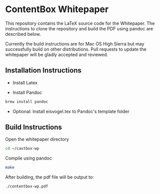 # ContentBox Whitepaper

This repository contains the LaTeX source code for the Whitepaper. The instructions to clone the repository and build the PDF using pandoc are described below.

Currently the build instructions are for Mac OS High Sierra but may successfully build on other distributions. Pull requests to update the whitepaper will be gladly accepted and reviewed.

## Installation Instructions

+ Install Latex

+ Install Pandoc
```bash
brew install pandoc
```

+ Optional: Install eisvogel.tex to Pandoc's template folder

## Build Instructions

Open the whitepaper directory
```bash
cd ~/castbox-wp
```

Compile using pandoc
```bash
make
```

After building, the pdf file will be output to:
```bash
./contentbox-wp.pdf
```
